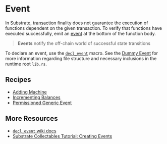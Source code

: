 # Event

In Substrate, [transaction](https://docs.substrate.dev/docs/glossary#section-transaction) finality does not guarantee the execution of functions dependent on the given transaction. To verify that functions have executed successfully, emit an [event](https://docs.substrate.dev/docs/glossary#section-events) at the bottom of the function body.

> **Events** notify the off-chain world of successful state transitions

To declare an event, use the [`decl_event`](https://crates.parity.io/srml_support/macro.decl_event.html) macro. See the [Dummy Event](./event/basic.md) for more information regarding file structure and necessary inclusions in the runtime root `lib.rs`.

## Recipes

* [Adding Machine](./adder.md)
* [Incrementing Balances](./balance.md)
* [Permissioned Generic Event](./permissioned.md)

## More Resources

* [`decl_event` wiki docs](https://wiki.parity.io/decl_event)
* [Substrate Collectables Tutorial: Creating Events](https://shawntabrizi.github.io/substrate-collectables-workshop/#/2/creating-an-event)